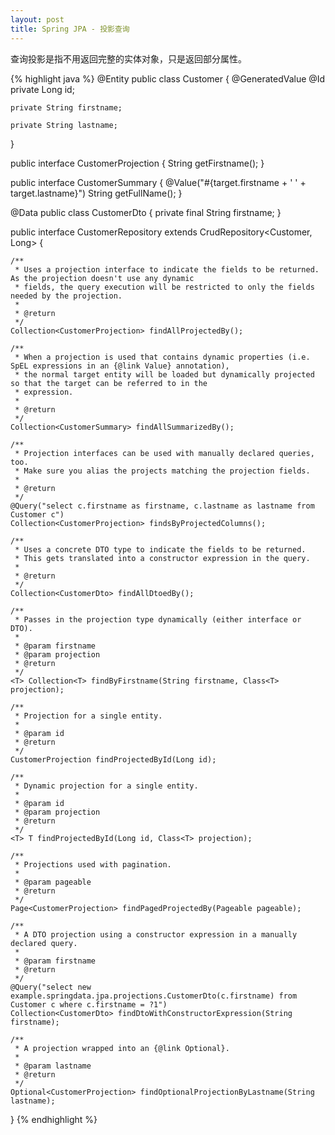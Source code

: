 ```yaml
---
layout: post
title: Spring JPA - 投影查询
---
```


查询投影是指不用返回完整的实体对象，只是返回部分属性。


{% highlight java %}
@Entity
public class Customer {
    @GeneratedValue @Id
    private Long id;

    private String firstname;

    private String lastname;
}

public interface CustomerProjection {
    String getFirstname();
}

public interface CustomerSummary {
    @Value("#{target.firstname + ' ' + target.lastname}")
    String getFullName();
}

@Data
public class CustomerDto {
    private final String firstname;
}

public interface CustomerRepository extends CrudRepository<Customer, Long> {

    /**
     * Uses a projection interface to indicate the fields to be returned. As the projection doesn't use any dynamic
     * fields, the query execution will be restricted to only the fields needed by the projection.
     * 
     * @return
     */
    Collection<CustomerProjection> findAllProjectedBy();

    /**
     * When a projection is used that contains dynamic properties (i.e. SpEL expressions in an {@link Value} annotation),
     * the normal target entity will be loaded but dynamically projected so that the target can be referred to in the
     * expression.
     * 
     * @return
     */
    Collection<CustomerSummary> findAllSummarizedBy();

    /**
     * Projection interfaces can be used with manually declared queries, too. 
     * Make sure you alias the projects matching the projection fields.
     * 
     * @return
     */
    @Query("select c.firstname as firstname, c.lastname as lastname from Customer c")
    Collection<CustomerProjection> findsByProjectedColumns();

    /**
     * Uses a concrete DTO type to indicate the fields to be returned. 
     * This gets translated into a constructor expression in the query.
     * 
     * @return
     */
    Collection<CustomerDto> findAllDtoedBy();

    /**
     * Passes in the projection type dynamically (either interface or DTO).
     * 
     * @param firstname
     * @param projection
     * @return
     */
    <T> Collection<T> findByFirstname(String firstname, Class<T> projection);

    /**
     * Projection for a single entity.
     * 
     * @param id
     * @return
     */
    CustomerProjection findProjectedById(Long id);

    /**
     * Dynamic projection for a single entity.
     * 
     * @param id
     * @param projection
     * @return
     */
    <T> T findProjectedById(Long id, Class<T> projection);

    /**
     * Projections used with pagination.
     * 
     * @param pageable
     * @return
     */
    Page<CustomerProjection> findPagedProjectedBy(Pageable pageable);

    /**
     * A DTO projection using a constructor expression in a manually declared query.
     * 
     * @param firstname
     * @return
     */
    @Query("select new example.springdata.jpa.projections.CustomerDto(c.firstname) from Customer c where c.firstname = ?1")
    Collection<CustomerDto> findDtoWithConstructorExpression(String firstname);

    /**
     * A projection wrapped into an {@link Optional}.
     * 
     * @param lastname
     * @return
     */
    Optional<CustomerProjection> findOptionalProjectionByLastname(String lastname);
}
{% endhighlight %}

